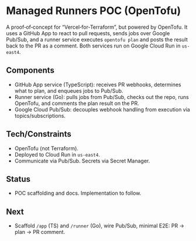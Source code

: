 # Managed Runners POC (OpenTofu)

A proof‑of‑concept for “Vercel‑for‑Terraform”, but powered by OpenTofu. It uses a GitHub App to react to pull requests, sends jobs over Google Pub/Sub, and a runner service executes `opentofu plan` and posts the result back to the PR as a comment. Both services run on Google Cloud Run in `us-east4`.

## Components
- GitHub App service (TypeScript): receives PR webhooks, determines what to plan, and enqueues jobs to Pub/Sub.
- Runner service (Go): pulls jobs from Pub/Sub, checks out the repo, runs OpenTofu, and comments the plan result on the PR.
- Google Cloud Pub/Sub: decouples webhook handling from execution via topics/subscriptions.

## Tech/Constraints
- OpenTofu (not Terraform).
- Deployed to Cloud Run in `us-east4`.
- Communicate via Pub/Sub. Secrets via Secret Manager.

## Status
- POC scaffolding and docs. Implementation to follow.

## Next
- Scaffold `/app` (TS) and `/runner` (Go), wire Pub/Sub, minimal E2E: PR → plan → PR comment.
